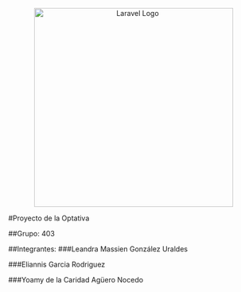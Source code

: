 <p align="center"><a href="https://laravel.com" target="_blank"><img src="https://raw.githubusercontent.com/laravel/art/master/logo-lockup/5%20SVG/2%20CMYK/1%20Full%20Color/laravel-logolockup-cmyk-red.svg" width="400" alt="Laravel Logo"></a></p>

#Proyecto de la Optativa

##Grupo: 403

##Integrantes:
###Leandra Massien González Uraldes

###Eliannis Garcia Rodriguez

###Yoamy de la Caridad Agüero Nocedo


